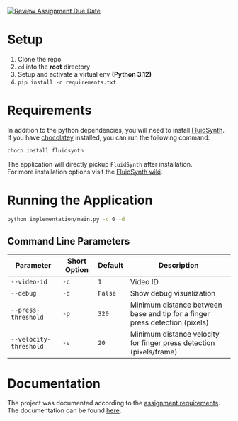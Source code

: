 [![Review Assignment Due Date](https://classroom.github.com/assets/deadline-readme-button-22041afd0340ce965d47ae6ef1cefeee28c7c493a6346c4f15d667ab976d596c.svg)](https://classroom.github.com/a/Q2iaFOq8)

# Setup

1. Clone the repo
2. `cd` into the **root** directory
3. Setup and activate a virtual env **(Python 3.12)**
4. `pip install -r requirements.txt`

# Requirements

In addition to the python dependencies, you will need to install [FluidSynth](https://www.fluidsynth.org).  
If you have [chocolatey](https://chocolatey.org/) installed, you can run the following command:

```bash
choco install fluidsynth
```

The application will directly pickup `FluidSynth` after installation.    
For more installation options visit the [FluidSynth wiki](https://github.com/FluidSynth/fluidsynth/wiki/Download).

# Running the Application

```bash
python implementation/main.py -c 0 -d
```

## Command Line Parameters

| Parameter | Short Option | Default | Description |
|-----------|--------------|---------|-------------|
| `--video-id` | `-c` | `1` | Video ID |
| `--debug` | `-d` | `False` | Show debug visualization |
| `--press-threshold` | `-p` | `320` | Minimum distance between base and tip for a finger press detection (pixels) |
| `--velocity-threshold` | `-v` | `20` | Minimum distance velocity for finger press detection (pixels/frame) |

# Documentation

The project was documented according to the [assignment requirements](./assignment08.pdf).  
The documentation can be found [here](./documentation.md).